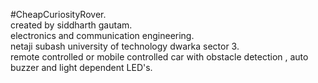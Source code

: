 #CheapCuriosityRover.<br>
created by siddharth gautam.<br>
electronics and communication engineering.<br>
netaji subash university of technology dwarka sector 3.<br>
remote controlled or mobile controlled car with obstacle detection , auto buzzer and light dependent LED's.<br>
